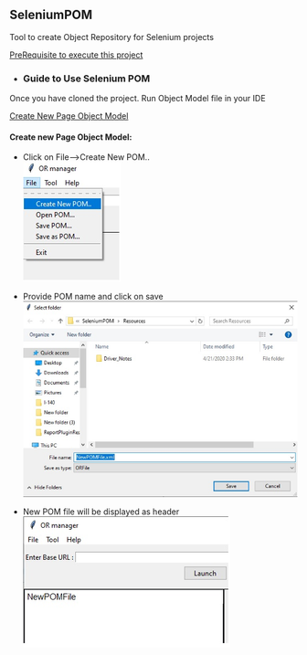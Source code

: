 ## SeleniumPOM
Tool to create Object Repository for Selenium projects

[PreRequisite to execute this project](./PreRequisite.md)

* ### Guide to Use Selenium POM
Once you have cloned the project. Run Object Model file in your IDE

[Create New Page Object Model](#Create-new-Page-Object-Model)

#### Create new Page Object Model:
*   Click on File-->Create New POM..  
![CreateNewFile](https://github.com/jitendermaan/SeleniumPOM-Executable/blob/master/CreateNewFile.jpg)  

*   Provide POM name and click on save  
![SaveNewFile](https://github.com/jitendermaan/SeleniumPOM-Executable/blob/master/CreateNewFileSave.jpg)  

*   New POM file will be displayed as header  
![NewFileCreated](https://github.com/jitendermaan/SeleniumPOM-Executable/blob/master/CreatedNewFile.jpg)  

